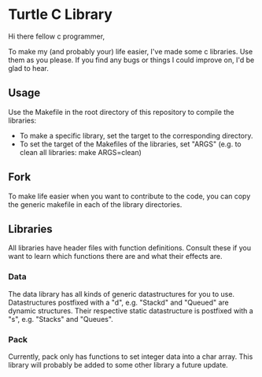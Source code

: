 # Turtle C Library

Hi there fellow c programmer,

To make my (and probably your) life easier, I've made some c libraries. Use them
as you please. If you find any bugs or things I could improve on, I'd be glad to
hear.

## Usage

Use the Makefile in the root directory of this repository to compile the
libraries:
- To make a specific library, set the target to the corresponding directory.
- To set the target of the Makefiles of the libraries, set "ARGS" (e.g. to clean
  all libraries: make ARGS=clean)

## Fork

To make life easier when you want to contribute to the code, you can copy the
generic makefile in each of the library directories.

## Libraries

All libraries have header files with function definitions. Consult these if you
want to learn which functions there are and what their effects are.

### Data

The data library has all kinds of generic datastructures for you to use.
Datastructures postfixed with a "d", e.g. "Stackd" and "Queued" are dynamic
structures. Their respective static datastructure is postfixed with a "s", e.g.
"Stacks" and "Queues".

### Pack

Currently, pack only has functions to set integer data into a char array. This
library will probably be added to some other library a future update.

